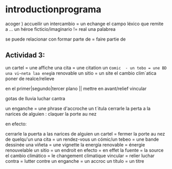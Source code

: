 # introductionprograma

acoger ) accueilir
un intercambio = un echange
el campo léxico que remite a ...
un héroe ficticio/imaginario != real
una palabrea

se puede  relacionar con formar parte de = faire partie de 

## Actividad 3:

un cartel = une affiche
una cita = une citation
un c`omic  - un tebo = une BD
una vi~neta
laa eneg`ia renovable
un sitio = un site
el cambio clim`atica poner de realce/relieve

en el primer|segundo|tercer plano || mettre en avant/relief
vincular

gotas de lluvia
luchar cantra

un enganche = une phrase d'accroche
un t`itula
cerrarle la perta a la narices de alguien : claquer la porte au nez

en efecto:

cerrarle la puerta a las narices de alguien un cartel = fermer la porte au nez de quelqu'un
una cita = un rendez-vous
un cómic/un tebeo = une bande dessinée
una viñeta = une vignette
la energía renovable = énergie renouvelable
un sitio = un endroit
en efecto = en effet
la fuente = la source
el cambio climático = le changement climatique
vincular = relier
luchar contra = lutter contre
un enganche = un accroc
un título = un titre
